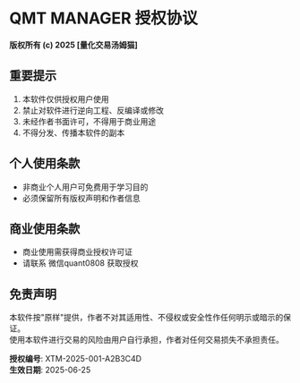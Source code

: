 # QMT MANAGER 授权协议

**版权所有 (c) 2025 [量化交易汤姆猫]**

## 重要提示
1. 本软件仅供授权用户使用  
2. 禁止对软件进行逆向工程、反编译或修改  
3. 未经作者书面许可，不得用于商业用途  
4. 不得分发、传播本软件的副本  

## 个人使用条款
- 非商业个人用户可免费用于学习目的  
- 必须保留所有版权声明和作者信息  

## 商业使用条款
- 商业使用需获得商业授权许可证  
- 请联系 微信quant0808 获取授权  

## 免责声明
本软件按"原样"提供，作者不对其适用性、不侵权或安全性作任何明示或暗示的保证。  
使用本软件进行交易的风险由用户自行承担，作者对任何交易损失不承担责任。  

**授权编号**: XTM-2025-001-A2B3C4D  
**生效日期**: 2025-06-25